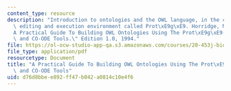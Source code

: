 ```yaml
---
content_type: resource
description: "Introduction to ontologies and the OWL language, in the context of an\
  \ editing and execution environment called Prot\xE9g\xE9. Horridge, M., et al. \"\
  A Practical Guide To Building OWL Ontologies Using The Prot\xE9g\xE9-OWL Plugin\
  \ and CO-ODE Tools.\" Edition 1.0, 1994."
file: https://ol-ocw-studio-app-qa.s3.amazonaws.com/courses/20-453j-biomedical-information-technology-fall-2008/d76d8bbee892ff47b042a0814c10e4f6_hrige_ontlgy_tut.pdf
file_type: application/pdf
resourcetype: Document
title: "A Practical Guide To Building OWL Ontologies Using The Prot\xE9g\xE9-OWL Plugin\
  \ and CO-ODE Tools"
uid: d76d8bbe-e892-ff47-b042-a0814c10e4f6
---
```

